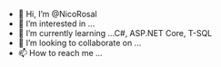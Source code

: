 - 👋 Hi, I’m @NicoRosal
- 👀 I’m interested in ...
- 🌱 I’m currently learning ...C#, ASP.NET Core, T-SQL
- 💞️ I’m looking to collaborate on ...
- 📫 How to reach me ...

<!---
NicoRosal/NicoRosal is a ✨ special ✨ repository because its `README.md` (this file) appears on your GitHub profile.
You can click the Preview link to take a look at your changes.
--->
